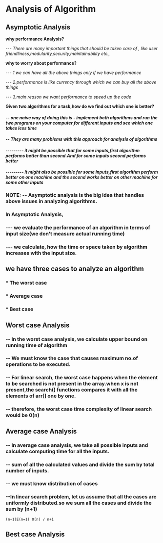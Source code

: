 # Analysis of Algorithm

## Asymptotic Analysis

**why performance Analysis?**

--- *There are many important things that should be taken care of , like user friendliness,modularity,security,maintainability etc.,*

**why to worry about performance?**

--- *1.we can have all the above things only if we have performance*

--- *2.performance is like currency through which we can buy all the above things*

--- *3.main reason we want performance to speed up the code*

**Given two algorithms for a task,how do we find out which one is better?**

#### -- *one naive way of doing this is - implement both algorithms and run the two programs on your computer for different inputs and see which one takes less time*

#### -- *They are many problems with this approach for analysis of algorithms*

#### --------- *it might be possible that for some inputs,first algorithm performs better than second.And for some inputs second performs better*
#### --------- *it might also be possible for some inputs,first algorithm perform better on one machine and the second works better on other machine for some other inputs*

### **NOTE:** -- Asymptotic analysis is the big idea that handles above issues in analyzing algorithms.

### In Asymptotic Analysis,
###           --- we evaluate the performance of an algorithm in terms of input size(we don't measure actual running time)
###           --- we calculate, how the time or space taken by algorithm increases with the input size.

## we have three cases to analyze an algorithm
### * The worst case
### * Average case
### * Best case

## Worst case Analysis

### -- In the worst case analysis, we calculate upper bound on running time of algorithm
### -- We must know the case that causes maximum no.of operations to be executed.
### -- For linear search, the worst case happens when the element to be searched is not present in the array.when x is not present,the search() functions compares it with all the elements of arr[] one by one.
### -- therefore, the worst case time complexity of linear search would be 0(n)

## Average case Analysis

### -- In average case analysis, we take all possible inputs and calculate computing time for all the inputs.
### -- sum of all the calculated values and divide the sum by total number of inputs.
### -- we must know distribution of cases
### --In linear search problem, let us assume that all the cases are uniformly distributed.so we sum all the cases and divide the sum by (n+1)

`
(n+1)E(n=1) O(n) / n+1
`

## Best case Analysis












